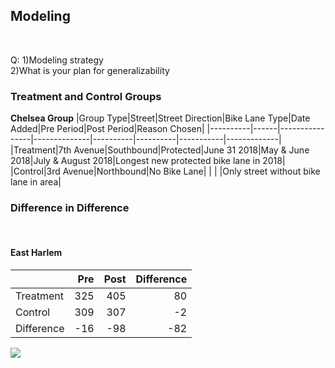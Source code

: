 ## Modeling

<br>

Q:
1)Modeling strategy <br>
2)What is your plan for generalizability

### Treatment and Control Groups

**Chelsea Group**
|Group Type|Street|Street Direction|Bike Lane Type|Date Added|Pre Period|Post Period|Reason Chosen|
|----------|------|----------------|--------------|----------|----------|-----------|-------------|
|Treatment|7th Avenue|Southbound|Protected|June 31 2018|May & June 2018|July & August 2018|Longest new protected bike lane in 2018|
|Control|3rd Avenue|Northbound|No Bike Lane| | | |Only street without bike lane in area|




### Difference in Difference

<br>

#### East Harlem


|         | Pre   |  Post   |   Difference  |
|---------|------:|--------:|--------------:|
|Treatment|  325  |    405  |            	80|
|Control  |  309  |    307  |            -2 |
|Difference|	-16 |     -98 |            -82|


<img src="https://github.com/kateesutt/practicum-nycdot/blob/main/images/eh_diff.jpeg">
